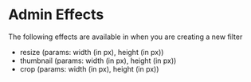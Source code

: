 Admin Effects
==============

The following effects are available in when you are creating a new filter


* resize (params: width (in px), height (in px))
* thumbnail (params: width (in px), height (in px))
* crop (params: width (in px), height (in px))